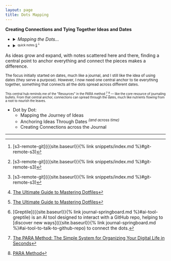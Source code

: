 ```yaml
---
layout: page
title: Dots Mapping
---
```


**Creating Connections and Tying Together Ideas and Dates**

- <details markdown="block"><summary><i>Mapping the Dots...</i></summary>
   
  - <details markdown="block"><summary><strong>code</strong></summary>
     
    - <details markdown="block"><summary><strong>AI</strong></summary>
       
      - Vector DB
      - <details markdown="block"><summary>RAG</summary>
          
        - <details markdown="block"><summary>embeddings</summary>
           
          - Voyage AI
            [<sup>+</sup>]({{site.baseurl}}{% post_url 2024/2024-06-08-ai-embedding-models %})
          - AnyScale AI
            [<sup>+</sup>]({{site.baseurl}}{% post_url 2024/2024-06-08-ai-embedding-models %})
          </details>
        - <details markdown="block"><summary>chunking strategies</summary>
           
          - personal knowledge base
            - journal entries
              [<sup>+</sup>]({{site.baseurl}}{% post_url 2024/2024-06-24-journal-entries-knowledge-base %})
            - message timelines
              [<sup>+</sup>]({{site.baseurl}}{% post_url 2024/2024-06-01-message-knowledge-base %})
          </details>
        - draft and sketch
          - <sub>`2024a11m24d-rag` [^999] <sub><i>convert pdf to md</i></sub></sub>
          - <sub>`2024a11m24d-txtai-embeddings` [^999] <sub><i>embedding and search with **txtai**</i></sub></sub>
        </details>
      </details>
    - <details markdown="block"><summary>snippets</summary>
       
      - cli
        - find <sup><sup>[+](https://igorlima.github.io/unapologetic-snippets/docs/languages/shell/cli-find)</sup></sup>
        - curl <sup><sup>[+](https://igorlima.github.io/unapologetic-snippets/docs/languages/shell/cli-curl)</sup></sup>
        - awk <sup><sup>[+](https://igorlima.github.io/unapologetic-snippets/docs/languages/shell/awk)</sup></sup>
        - sed <sup><sup>[+](https://igorlima.github.io/unapologetic-snippets/docs/languages/shell/sed)</sup></sup>
        - jq <sup><sup>[+](https://igorlima.github.io/unapologetic-snippets/docs/languages/shell/jq)</sup></sup>
        - fzf <sup><sup>[+](https://igorlima.github.io/unapologetic-snippets/docs/languages/shell/cli-fzf)</sup></sup>
      - [s3-remote-git]({{site.baseurl}}{% link snippets/index.md %}#git-remote-s3) [^999]
      </details>
    </details>
  - <details markdown="block"><summary>resource configuration <sup><sup><a href="{{site.baseurl}}{% link pages/dots-mapping.md %}#aichat-rag-rc-knowledge-base">+</a></sup></sup></summary>
     
    <a id="rc-resource-config"></a>

    - [vimrc]({{site.baseurl}}{% post_url 2024-11-24-vimrc %})
    - [tmux]({{site.baseurl}}{% post_url 2024-11-24-tmux %})
    - [tmuxp yaml]({{site.baseurl}}{% post_url 2013-01-01-tmuxp %})

    <sub><sup>The term `rc` stands for _"Run Commands"_ or _"Resource Configuration."_ It refers to configuration files that contain a series of commands or settings. While many of these commands are automatic and don't require user intervention, you can modify files like `.bashrc` or `.vimrc` to customize your environment. These files can store settings for various applications or systems.</sup></sub>
    <br>
    <sub><sup> **The magic within .dotfiles**.[^4] _Dotfiles allow you to finely tune your tools and system to work exactly as you like. You can add custom aliases, tweak style preferences, enable plugins, and more. For developers and power users especially, dotfiles are an important way to boost productivity through customization._ [^4]</sup></sub>
    - <details markdown="block"><summary><sup><sub>Leveraging <strong>AIChat for RAG</strong> with Your RC File: Configuration Assistance Made Easy <a href="#aichat-rag-rc-knowledge-base">§</a></sub></sup></summary>

      <a id="aichat-rag-rc-knowledge-base"></a>
      **Leveraging AIChat for RAG with Your RC File: Configuration Assistance Made Easy**

      <sup>This guide demonstrates how to use AIChat's built-in vector database and
      full-text search capabilities to create a knowledge base from your RC
      file (e.g., `.vimrc`). This enables Retrieval-Augmented Generation (RAG),
      allowing you to ask questions about your configuration and receive
      contextually relevant answers.</sup>

      **Step-by-Step Guide:**

      The following steps outline how to use AIChat to build a RAG-powered knowledge base from your RC file:

      1.  **Initiate RAG:** Use the `.rag` command followed by the name you want to give your knowledge base (e.g., `vimrc`).

          ```
          > .rag vimrc
          ```

      2.  **Select Embedding Model:** Choose an embedding model.  The example shows `gemini:text-embedding-004`.  Note the model's limitations (max tokens, batch size, and price).

          ```
          > Select embedding model: gemini:text-embedding-004 (max-tokens:2048;max-batch:100;price:0)
          ```

      3.  **Configure Chunking:**  Set the chunk size and overlay. These parameters control how your RC file is divided for indexing.  Experiment to find optimal values.

          ```
          > Set chunk size: 1500
          > Set chunk overlay: 100
          ```

      4.  **Add Your RC File:** Specify the path to your RC file.

          ```
          > Add documents: ~/.vimrc
          ```

      5.  **Exit RAG Mode:**  Use the `.exit rag` command to finalize the knowledge base creation.

          ```
          @vimrc> .exit rag
          ```

      **Post-Creation:**

      *   **View RAG Sources:** To see the sources used in the last query, use the `.sources rag` command. This helps understand the context AIChat is using.

          ```
          > .sources rag
          ```

      **Further Information:**

      *  **AIChat RAG Guide:**  For a more in-depth explanation, refer to the official [AIChat RAG Guide](https://github.com/sigoden/aichat/wiki/RAG-Guide) <sup>[+](https://github.com/sigoden/aichat/wiki/RAG-Guide/900d5644a72b33a0adba0e420bc3e645177a9f68)</sup>.
      *  Leveraging *AIChat RAG* with [ILIMA THOUGHTS]({{site.baseurl}}{% link pages/search.md %}#aichat-rag-rc-knowledge-base)
      *  Leveraging *AIChat RAG* with [ILIMA SNIPPETS](https://igorlima.github.io/unapologetic-snippets/docs/search.html)
      <br><br>
      </details>

    </details>
  - <details markdown="block"><summary>unwind and chill</summary>

    _<sub>Finding mindful moments by embracing spare-time bliss through puzzles and pastimes.</sub>_
    - [Sudoku](https://sudoku.game/)
    </details>
  - [greptile](https://app.greptile.com/) <sup>Talk to GitHub repo [^3]</sup>
  - internet archive
    - [Wayback Machine](https://web.archive.org/)
    - [Archive Today](https://archive.today/)
  </details>
- <details markdown="block"><summary><sup><sub>quick notes <a href="#quick-notes">§</a> <sup><sup><a href="{{site.baseurl}}{% link pages/quick-notes.md %}">+</a></sup></sup> </sub></sup></summary>

  <a id="quick-notes"></a>
  <sup><sub>These notes are helpers for sparking creativity! They make it easy to find and see what I've jotted down before to connect random ideas and foster new insights.</sub></sup>
  - why we can't remember everything we study? <sup><sup>[+]({{site.baseurl}}{% link pages/quick-notes.md %}#2025a02m27d-20250301045437)</sup></sup>
  </details>


As ideas grow and expand, with notes scattered here and there, finding a central point to anchor everything and connect the pieces makes a difference.

<sup>The focus initially started on dates, much like a journal, and I still like the idea of using dates (they serve a purpose). However, I now need one central anchor to tie everything together, something that connects all the dots spread across different dates.</sup>

<sup><sup>This central hub reminds me of the "Resources" in the PARA method [^1] [^2] — like the core resource of journaling bullets. From that central anchor, connections can spread through the dates, much like nutrients flowing from a root to nourish the leaves.</sup></sup>

- Dot by Dot:
  - Mapping the Journey of Ideas
  - Anchoring Ideas Through Dates <sup><i>(and across time)</i></sup>
  - Creating Connections across the Journal


------

[^1]:   [The PARA Method: The Simple System for Organizing Your Digital Life in Seconds](https://fortelabs.com/blog/para/)
[^2]:   [PARA Method](https://workflowy.com/systems/para-method/)
[^3]:   [Greptile]({{site.baseurl}}{% link journal-springboard.md %}#ai-tool-greptile) is an AI tool designed to interact with a GitHub repo, helping to [discover new ways]({{site.baseurl}}{% link journal-springboard.md %}#ai-tool-to-talk-to-github-repo) to connect the dots.
[^4]:   [The Ultimate Guide to Mastering Dotfiles](https://www.daytona.io/dotfiles/ultimate-guide-to-dotfiles/)
[^999]: [s3-remote-git]({{site.baseurl}}{% link snippets/index.md %}#git-remote-s3)
